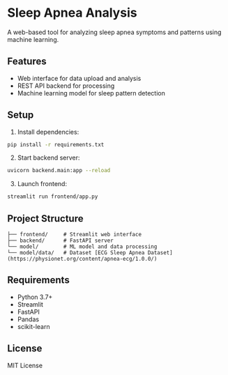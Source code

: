 # Sleep Apnea Analysis

A web-based tool for analyzing sleep apnea symptoms and patterns using machine learning.

## Features

- Web interface for data upload and analysis
- REST API backend for processing
- Machine learning model for sleep pattern detection

## Setup

1. Install dependencies:
```sh
pip install -r requirements.txt
```

2. Start backend server:
```sh
uvicorn backend.main:app --reload
```

3. Launch frontend:
```sh
streamlit run frontend/app.py
```

## Project Structure

```
├── frontend/     # Streamlit web interface
├── backend/      # FastAPI server
└── model/        # ML model and data processing
└── model/data/   # Dataset [ECG Sleep Apnea Dataset](https://physionet.org/content/apnea-ecg/1.0.0/)
```

## Requirements

- Python 3.7+
- Streamlit
- FastAPI
- Pandas
- scikit-learn

## License

MIT License